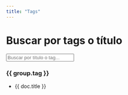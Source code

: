 ```yaml
---
title: "Tags"
---
```


<script setup>
import { ref, computed } from 'vue'

const docs = __DOCS_WITH_TAGS__
const query = ref('')

// Todos los tags únicos
const allTags = [...new Set(docs.flatMap(d => (Array.isArray(d.tags) ? d.tags : [])))]

// Filtrado por query
const filteredDocs = computed(() =>
  docs.filter(d => {
    if (!query.value) return true
    const q = query.value.toLowerCase()
    const matchTitle = d.title?.toLowerCase().includes(q)
    const matchTag = Array.isArray(d.tags) && d.tags.some(t => t.toLowerCase().includes(q))
    return matchTitle || matchTag
  })
)

// Agrupar docs por tag
const docsByTag = computed(() =>
  allTags.map(tag => ({
    tag,
    docs: filteredDocs.value.filter(d => Array.isArray(d.tags) && d.tags.includes(tag))
  })).filter(group => group.docs.length > 0) // solo mostrar tags con docs
)
</script>

# Buscar por tags o título

<input
  v-model="query"
  placeholder="Buscar por título o tag..."
  class="p-2 w-full border-2 border-solid border-gray-300 rounded-md focus:outline-none focus:ring-2 focus:ring-blue-400"
/>

<div v-for="group in docsByTag" :key="group.tag" class="mb-6">
  <h3 class="text-lg font-bold mb-2">{{ group.tag }}</h3>
  <ul class="list-disc pl-6">
    <li v-for="doc in group.docs" :key="doc.file">
      <a :href="`/${doc.file.replace(/\.md$/, '')}`">{{ doc.title }}</a>
    </li>
  </ul>
</div>
